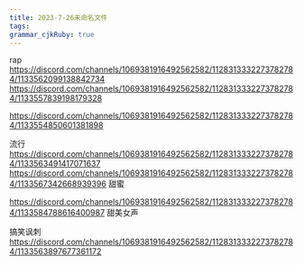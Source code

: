```yaml
---
title: 2023-7-26未命名文件 
tags: 
grammar_cjkRuby: true
---
```


rap
https://discord.com/channels/1069381916492562582/1128313332273782784/1133562099138842734
https://discord.com/channels/1069381916492562582/1128313332273782784/1133557839198179328

https://discord.com/channels/1069381916492562582/1128313332273782784/1133554850601381898


流行 
https://discord.com/channels/1069381916492562582/1128313332273782784/1133563491417071637
https://discord.com/channels/1069381916492562582/1128313332273782784/1133567342668939396 甜蜜

https://discord.com/channels/1069381916492562582/1128313332273782784/1133584788616400987 甜美女声

搞笑讽刺
https://discord.com/channels/1069381916492562582/1128313332273782784/1133563897677361172

